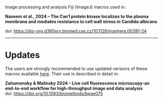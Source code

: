 Image processing and analysis Fiji (ImageJ) macros used in:

**Naseem et al., 2024 – The Cwr1 protein kinase localizes to the plasma membrane and mediates resistance to cell wall stress in Candida albicans**

doi: https://doi-org.d360prx.biomed.cas.cz/10.1128/msphere.00391-24


---
# Updates
The users are strongly recommended to use updated versions of these macros available [here](https://github.com/jakubzahumensky/microscopy_analysis).
Their use is described in detail in:

**Zahumensky & Malinsky 2024 – Live cell fluorescence microscopy-an end-to-end workflow for high-throughput image and data analysis**\
doi: https://doi.org/10.1093/biomethods/bpae075
